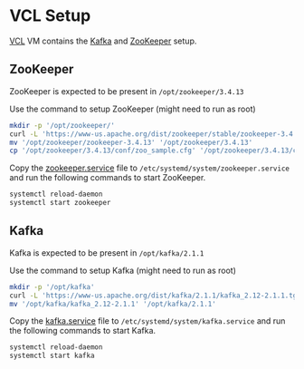 # VCL Setup

[VCL](https://vcl.ncsu.edu/) VM contains the [Kafka](https://kafka.apache.org/) and [ZooKeeper](https://zookeeper.apache.org/) setup.

## ZooKeeper

ZooKeeper is expected to be present in `/opt/zookeeper/3.4.13`

Use the command to setup ZooKeeper (might need to run as root)

```sh
mkdir -p '/opt/zookeeper/'
curl -L 'https://www-us.apache.org/dist/zookeeper/stable/zookeeper-3.4.13.tar.gz' | tar xz -C '/opt/zookeeper/'
mv '/opt/zookeeper/zookeeper-3.4.13' '/opt/zookeeper/3.4.13'
cp '/opt/zookeeper/3.4.13/conf/zoo_sample.cfg' '/opt/zookeeper/3.4.13/conf/zoo.cfg'
```

Copy the [zookeeper.service](./zookeeper.service) file to `/etc/systemd/system/zookeeper.service` and run the following commands to start ZooKeeper.

```sh
systemctl reload-daemon
systemctl start zookeeper
```

## Kafka

Kafka is expected to be present in `/opt/kafka/2.1.1`

Use the command to setup Kafka (might need to run as root)

```sh
mkdir -p '/opt/kafka'
curl -L 'https://www-us.apache.org/dist/kafka/2.1.1/kafka_2.12-2.1.1.tgz' | tar xz -C '/opt/kafka/'
mv '/opt/kafka/kafka_2.12-2.1.1' '/opt/kafka/2.1.1'
```

Copy the [kafka.service](./kafka.service) file to `/etc/systemd/system/kafka.service` and run the following commands to start Kafka.

```sh
systemctl reload-daemon
systemctl start kafka
```